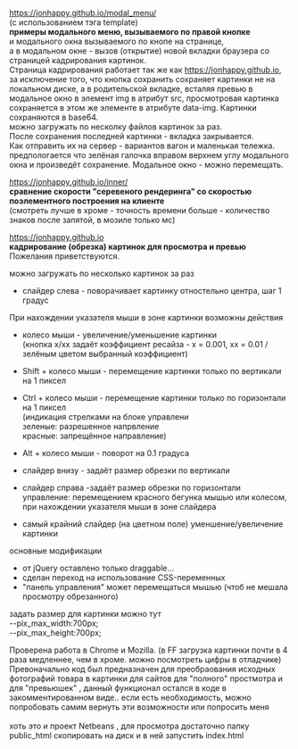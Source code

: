 

https://jonhappy.github.io/modal_menu/<br>
(c использованием тэга  template)<br>
<b>примеры модального меню, вызываемого по правой кнопке</b><br>
и модального окна вызываемого по кнопе на странице,<br>
а в модальном окне - вызов (открытие) новой вкладки браузера со страницей кадрирования картинок.<br>
Страница кадрирования работает так же как https://jonhappy.github.io, за исключение того, что 
кнопка сохранить сохраняет картинки не на локальном диске, а в родительской вкладке, 
всталяя превью в модальное окно в элемент img в атрибут src, просмотровая картинка сохраняется в этом
же элементе в атрибуте data-img. Картинки сохраняются в base64.<br>
можно загружать по несколку файлов картинок за раз.<br>
После сохранения последней картинки - вкладка закрывается.<br>
Как отправить их на сервер - вариантов вагон и маленькая тележка.<br>
предпологается что зелёная галочка вправом верхнем углу модального окна и произведёт сохранение.
Модальное окно - можно перемещать.

https://jonhappy.github.io/inner/<br>
<b>сравнение скорости "серевеного рендеринга" со скоростью поэлементного построения на клиенте</b><br>
(смотреть лучше в хроме - точность времени больше - количество знаков после запятой,
в мозиле только мс)

https://jonhappy.github.io<br>
<b>кадрирование (обрезка) картинок для просмотра и превью</b><br>
Пожелания приветствуются.

можно загружать по несколько картинок за раз<br>

- слайдер слева - поворачивает картинку отностельно центра, шаг 1 градус<br>

При нахождении указателя мыши в зоне картинки возможны действия<br>
- колесо мыши - увеличение/уменьшение картинки<br>
 (кнопка x/xx задаёт коэффициент ресайза  - x = 0.001, хх = 0.01 / зелёным цветом выбранный коэффициент)
- Shift + колесо мыши - перемещение картинки только по вертикали на 1 пиксел
- Ctrl + колесо мыши - перемещение картинки только по горизонтали на 1 пиксел<br>
(индикация стрелками на блоке управлени<br>
  зеленые: разрешенное напрвление<br>
  красные: запрещённое направление)
  
 - Alt + колесо мыши - поворот на 0.1 градуса

- слайдер внизу - задаёт размер обрезки по вертикали
- слайдер справа -задаёт размер обрезки по горизонтали<br>
  управление: перемещением красного бегунка мышью или колесом, при нахождении указателя мыши в зоне слайдера
  
- самый крайний слайдер (на цветном поле) уменшение/увеличение картинки

основные модификации
- от jQuery оставлено только draggable...
- сделан переход на использование CSS-переменных
- "панель управления" может перемещаться мышью (чтоб не мешала просмотру обрезанного)

задать размер для картинки можно тут<br>
   --pix_max_width:700px;<br>
   --pix_max_height:700px;<br>

Проверена работа в Chrome и Mozilla.
(в FF загрузка картинки почти в 4 раза медленнее, чем в хроме. можно посмотреть цифры в отладчике)<br>
Превоначально код был предназначен для преобраования исходных фотографий товара в картинки для сайтов
для "полного" простмотра и для "превьюшек" , данный функционал остался в коде в закомментированном виде..
если есть необходимость, можно попробовать самим вернуть эти возможности или попросить меня 
<br><br>
хоть это и проект Netbeans , для просмотра достаточно папку public_html скопировать на диск и в ней запустить index.html

